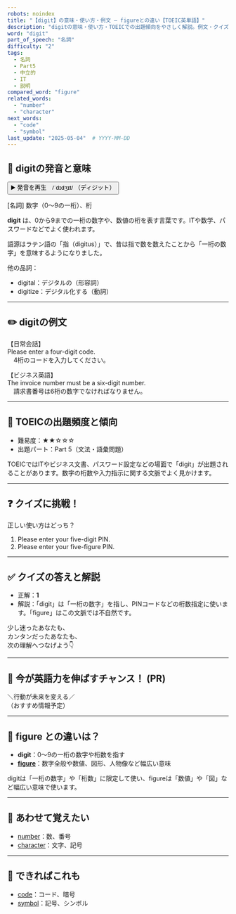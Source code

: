 ```yaml
---
robots: noindex
title: "【digit】の意味・使い方・例文 ― figureとの違い【TOEIC英単語】"
description: "digitの意味・使い方・TOEICでの出題傾向をやさしく解説。例文・クイズ付きでfigureとの違いもわかりやすく学べます。"
word: "digit"
part_of_speech: "名詞"
difficulty: "2"
tags:
  - 名詞
  - Part5
  - 中立的
  - IT
  - 説明
compared_word: "figure"
related_words:
  - "number"
  - "character"
next_words:
  - "code"
  - "symbol"
last_update: "2025-05-04"  # YYYY-MM-DD
---
```


## 🔰 digitの発音と意味

<button class="play-audio" onclick="playTTS('digit')">
  <span class="play-audio-main">
    ▶️ 発音を再生　/ˈdɪdʒɪt/
  </span>
  <span class="play-audio-sub">
    （ディジット）
  </span>
</button>

[名詞] 数字（0～9の一桁）、桁

**digit** は、0から9までの一桁の数字や、数値の桁を表す言葉です。ITや数学、パスワードなどでよく使われます。

語源はラテン語の「指（digitus）」で、昔は指で数を数えたことから「一桁の数字」を意味するようになりました。

他の品詞：  
- digital：デジタルの（形容詞）
- digitize：デジタル化する（動詞）

---

## ✏️ digitの例文

【日常会話】  
Please enter a four-digit code.  
　4桁のコードを入力してください。

【ビジネス英語】  
The invoice number must be a six-digit number.  
　請求書番号は6桁の数字でなければなりません。

---

## 🎯 TOEICの出題頻度と傾向

- 難易度：★★☆☆☆
- 出題パート：Part 5（文法・語彙問題）

TOEICではITやビジネス文書、パスワード設定などの場面で「digit」が出題されることがあります。数字の桁数や入力指示に関する文脈でよく見かけます。

---

## ❓ クイズに挑戦！

正しい使い方はどっち？

1. Please enter your five-digit PIN.  
2. Please enter your five-figure PIN.

---

## ✅ クイズの答えと解説

- 正解：**1**
- 解説：「digit」は「一桁の数字」を指し、PINコードなどの桁数指定に使います。「figure」はこの文脈では不自然です。

少し迷ったあなたも、  
カンタンだったあなたも、  
次の理解へつなげよう👇️

---

## 🚀 今が英語力を伸ばすチャンス！ (PR)

<div class="info-center">
＼行動が未来を変える／<br>  
（おすすめ情報予定）
</div>

---

## 🤔  figure との違いは？

- **digit**：0～9の一桁の数字や桁数を指す
- **[figure](/word/figure)**：数字全般や数値、図形、人物像など幅広い意味

digitは「一桁の数字」や「桁数」に限定して使い、figureは「数値」や「図」など幅広い意味で使います。

---

## 🧩 あわせて覚えたい

- [number](/word/number)：数、番号
- [character](/word/character)：文字、記号

---

## 📖 できればこれも

- [code](/word/code)：コード、暗号
- [symbol](/word/symbol)：記号、シンボル

<!-- cvid: aid34_bid14 -->
